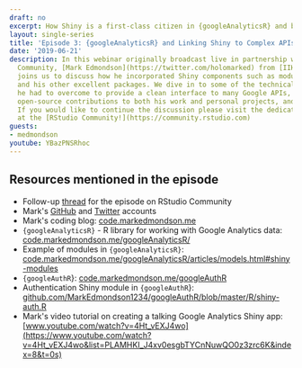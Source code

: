 ```yaml
---
draft: no
excerpt: How Shiny is a first-class citizen in {googleAnalyticsR} and beyond!
layout: single-series
title: 'Episode 3: {googleAnalyticsR} and Linking Shiny to Complex APIs'
date: '2019-06-21'
description: In this webinar originally broadcast live in partnership with RStudio
  Community, [Mark Edmondson](https://twitter.com/holomarked) from [IIH Nordic](https://iihnordic.com)
  joins us to discuss how he incorporated Shiny components such as modules with {googleAnalyticsR}
  and his other excellent packages. We dive in to some of the technical challenges
  he had to overcome to provide a clean interface to many Google APIs, the value of
  open-source contributions to both his work and personal projects, and much more.
  If you would like to continue the discussion please visit the dedicated [thread](https://community.rstudio.com/t/shiny-developer-series-webinar-discussion-episode-3-mark-edmondson-on-googleanalyticsr-and-linking-shiny-to-complex-apis/33669)
  at the [RStudio Community!](https://community.rstudio.com)
guests: 
- medmondson
youtube: YBazPNSRhoc
---
```


## Resources mentioned in the episode

* Follow-up [thread](https://community.rstudio.com/t/shiny-developer-series-webinar-discussion-episode-3-mark-edmondson-on-googleanalyticsr-and-linking-shiny-to-complex-apis/33669) for the episode on RStudio Community
* Mark's [GitHub](https://github.com/MarkEdmondson1234) and [Twitter](https://twitter.com/HoloMarkeD) accounts
* Mark's coding blog: [code.markedmondson.me](https://code.markedmondson.me)
* `{googleAnalyticsR}` - R library for working with Google Analytics data:  [code.markedmondson.me/googleAnalyticsR/](http://code.markedmondson.me/googleAnalyticsR/)
* Example of modules in `{googleAnalyticsR}`: [code.markedmondson.me/googleAnalyticsR/articles/models.html#shiny-modules](http://code.markedmondson.me/googleAnalyticsR/articles/models.html#shiny-modules)
* `{googleAuthR`}: [code.markedmondson.me/googleAuthR](https://code.markedmondson.me/googleAuthR/)
* Authentication Shiny module in `{googleAuthR`}: [github.com/MarkEdmondson1234/googleAuthR/blob/master/R/shiny-auth.R](https://github.com/MarkEdmondson1234/googleAuthR/blob/master/R/shiny-auth.R)
* Mark's video tutorial on creating a talking Google Analytics Shiny app: [www.youtube.com/watch?v=4Ht_vEXJ4wo](https://www.youtube.com/watch?v=4Ht_vEXJ4wo&list=PLAMHKI_J4xv0esgbTYCnNuwQO0z3zrc6K&index=8&t=0s)
